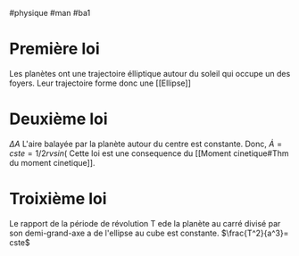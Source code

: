#physique #man #ba1 
# Première loi
Les planètes ont une trajectoire élliptique
autour du soleil qui occupe un des foyers.
Leur trajectoire forme donc une [[Ellipse]]
# Deuxième loi
$\Delta A$ L'aire balayée par la planète autour du centre est constante.
Donc, $\dot A=cste = 1/2rvsin($
Cette loi est une consequence du [[Moment cinetique#Thm du moment cinetique]].
# Troixième loi
Le rapport de la période de révolution T ede la planète au carré divisé par son demi-grand-axe a de l'ellipse au cube est constante.
$\frac{T^2}{a^3}= cste$
